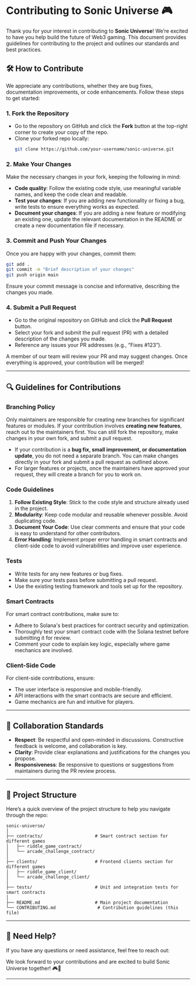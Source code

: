 # Contributing to Sonic Universe 🎮

Thank you for your interest in contributing to **Sonic Universe**! We’re excited to have you help build the future of Web3 gaming. This document provides guidelines for contributing to the project and outlines our standards and best practices.

## 🛠️ How to Contribute

We appreciate any contributions, whether they are bug fixes, documentation improvements, or code enhancements. Follow these steps to get started:

### 1. Fork the Repository

- Go to the repository on GitHub and click the **Fork** button at the top-right corner to create your copy of the repo.
- Clone your forked repo locally:
  ```bash
  git clone https://github.com/your-username/sonic-universe.git
  ```

### 2. Make Your Changes

Make the necessary changes in your fork, keeping the following in mind:

- **Code quality**: Follow the existing code style, use meaningful variable names, and keep the code clean and readable.
- **Test your changes**: If you are adding new functionality or fixing a bug, write tests to ensure everything works as expected.
- **Document your changes**: If you are adding a new feature or modifying an existing one, update the relevant documentation in the README or create a new documentation file if necessary.

### 3. Commit and Push Your Changes

Once you are happy with your changes, commit them:

```bash
git add .
git commit -m "Brief description of your changes"
git push origin main
```

Ensure your commit message is concise and informative, describing the changes you made.

### 4. Submit a Pull Request

- Go to the original repository on GitHub and click the **Pull Request** button.
- Select your fork and submit the pull request (PR) with a detailed description of the changes you made.
- Reference any issues your PR addresses (e.g., “Fixes #123”).

A member of our team will review your PR and may suggest changes. Once everything is approved, your contribution will be merged!

---

## 🔍 Guidelines for Contributions

### Branching Policy

Only maintainers are responsible for creating new branches for significant features or modules. If your contribution involves **creating new features**, reach out to the maintainers first. You can still fork the repository, make changes in your own fork, and submit a pull request.

- If your contribution is a **bug fix, small improvement, or documentation update**, you do not need a separate branch. You can make changes directly in your fork and submit a pull request as outlined above.
- For larger features or projects, once the maintainers have approved your request, they will create a branch for you to work on.

### Code Guidelines

1. **Follow Existing Style**: Stick to the code style and structure already used in the project.
2. **Modularity**: Keep code modular and reusable whenever possible. Avoid duplicating code.
3. **Document Your Code**: Use clear comments and ensure that your code is easy to understand for other contributors.
4. **Error Handling**: Implement proper error handling in smart contracts and client-side code to avoid vulnerabilities and improve user experience.

### Tests

- Write tests for any new features or bug fixes.
- Make sure your tests pass before submitting a pull request.
- Use the existing testing framework and tools set up for the repository.

### Smart Contracts

For smart contract contributions, make sure to:

- Adhere to Solana's best practices for contract security and optimization.
- Thoroughly test your smart contract code with the Solana testnet before submitting it for review.
- Comment your code to explain key logic, especially where game mechanics are involved.

### Client-Side Code

For client-side contributions, ensure:

- The user interface is responsive and mobile-friendly.
- API interactions with the smart contracts are secure and efficient.
- Game mechanics are fun and intuitive for players.

---

## 🤝 Collaboration Standards

- **Respect**: Be respectful and open-minded in discussions. Constructive feedback is welcome, and collaboration is key.
- **Clarity**: Provide clear explanations and justifications for the changes you propose.
- **Responsiveness**: Be responsive to questions or suggestions from maintainers during the PR review process.

---

## 📂 Project Structure

Here’s a quick overview of the project structure to help you navigate through the repo:

```
sonic-universe/
│
├── contracts/                    # Smart contract section for different games
│   ├── riddle_game_contract/
│   └── arcade_challenge_contract/
│
├── clients/                      # Frontend clients section for different games
│   ├── riddle_game_client/
│   └── arcade_challenge_client/
│
├── tests/                        # Unit and integration tests for smart contracts
│
├── README.md                     # Main project documentation
└── CONTRIBUTING.md                # Contribution guidelines (this file)
```

---

## 📧 Need Help?

If you have any questions or need assistance, feel free to reach out:

<!-- - **Discord**: [Sonic Universe Discord](https://discord.com/invite/sonicuniverse)
- **Twitter**: [SonicSVM](https://x.com/SonicSVM)
- **Documentation**: [Sonic Universe Docs](https://docs.sonic.game/) -->

We look forward to your contributions and are excited to build Sonic Universe together! 🎮🚀

---